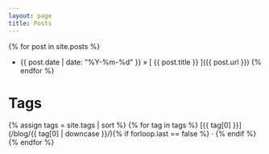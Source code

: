 ```yaml
---
layout: page
title: Posts
---
```


{% for post in site.posts %}
  * {{ post.date | date: "%Y-%m-%d" }} &raquo; [ {{ post.title }} ]({{ post.url }})
{% endfor %}

# Tags
{% assign tags = site.tags | sort %}
{% for tag in tags %} [{{ tag[0] }}](/blog/{{ tag[0] | downcase }}/){% if forloop.last == false %} &middot; {% endif %}{% endfor %}
